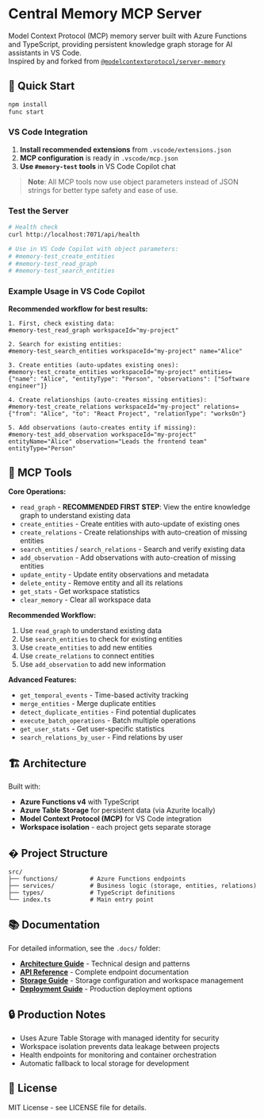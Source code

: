 # Central Memory MCP Server

Model Context Protocol (MCP) memory server built with Azure Functions and TypeScript, providing persistent knowledge graph storage for AI assistants in VS Code.  
Inspired by and forked from [`@modelcontextprotocol/server-memory`](https://github.com/modelcontextprotocol/servers/tree/main/src/memory)

## 🚀 Quick Start

```bash
npm install
func start
```

### VS Code Integration

1. **Install recommended extensions** from `.vscode/extensions.json`
2. **MCP configuration** is ready in `.vscode/mcp.json`
3. **Use `#memory-test` tools** in VS Code Copilot chat

> **Note**: All MCP tools now use object parameters instead of JSON strings for better type safety and ease of use.

### Test the Server

```bash
# Health check
curl http://localhost:7071/api/health

# Use in VS Code Copilot with object parameters:
# #memory-test_create_entities
# #memory-test_read_graph
# #memory-test_search_entities
```

### Example Usage in VS Code Copilot

**Recommended workflow for best results:**

```text
1. First, check existing data:
#memory-test_read_graph workspaceId="my-project"

2. Search for existing entities:
#memory-test_search_entities workspaceId="my-project" name="Alice"

3. Create entities (auto-updates existing ones):
#memory-test_create_entities workspaceId="my-project" entities={"name": "Alice", "entityType": "Person", "observations": ["Software engineer"]}

4. Create relationships (auto-creates missing entities):
#memory-test_create_relations workspaceId="my-project" relations={"from": "Alice", "to": "React Project", "relationType": "worksOn"}

5. Add observations (auto-creates entity if missing):
#memory-test_add_observation workspaceId="my-project" entityName="Alice" observation="Leads the frontend team" entityType="Person"
```

## 🔧 MCP Tools

**Core Operations:**

- `read_graph` - **RECOMMENDED FIRST STEP**: View the entire knowledge graph to understand existing data
- `create_entities` - Create entities with auto-update of existing ones
- `create_relations` - Create relationships with auto-creation of missing entities  
- `search_entities` / `search_relations` - Search and verify existing data
- `add_observation` - Add observations with auto-creation of missing entities
- `update_entity` - Update entity observations and metadata
- `delete_entity` - Remove entity and all its relations
- `get_stats` - Get workspace statistics
- `clear_memory` - Clear all workspace data

**Recommended Workflow:**
1. Use `read_graph` to understand existing data
2. Use `search_entities` to check for existing entities
3. Use `create_entities` to add new entities
4. Use `create_relations` to connect entities
5. Use `add_observation` to add new information

**Advanced Features:**

- `get_temporal_events` - Time-based activity tracking
- `merge_entities` - Merge duplicate entities
- `detect_duplicate_entities` - Find potential duplicates
- `execute_batch_operations` - Batch multiple operations
- `get_user_stats` - Get user-specific statistics
- `search_relations_by_user` - Find relations by user

## 🏗️ Architecture

Built with:

- **Azure Functions v4** with TypeScript
- **Azure Table Storage** for persistent data (via Azurite locally)
- **Model Context Protocol (MCP)** for VS Code integration
- **Workspace isolation** - each project gets separate storage

## � Project Structure

```text
src/
├── functions/         # Azure Functions endpoints
├── services/          # Business logic (storage, entities, relations)
├── types/             # TypeScript definitions
└── index.ts           # Main entry point
```

## 📚 Documentation

For detailed information, see the `.docs/` folder:

- **[Architecture Guide](.docs/ARCHITECTURE.md)** - Technical design and patterns
- **[API Reference](.docs/API.md)** - Complete endpoint documentation
- **[Storage Guide](.docs/STORAGE.md)** - Storage configuration and workspace management
- **[Deployment Guide](.docs/DEPLOYMENT.md)** - Production deployment options

## 🔒 Production Notes

- Uses Azure Table Storage with managed identity for security
- Workspace isolation prevents data leakage between projects
- Health endpoints for monitoring and container orchestration
- Automatic fallback to local storage for development

## 📝 License

MIT License - see LICENSE file for details.
